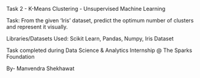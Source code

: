 Task 2 - K-Means Clustering - Unsupervised Machine Learning

Task: From the given ‘Iris’ dataset, predict the optimum number of clusters and represent it visually.

Libraries/Datasets Used: Scikit Learn, Pandas, Numpy, Iris Dataset

Task completed during Data Science & Analytics Internship @ The Sparks Foundation

By- Manvendra Shekhawat
